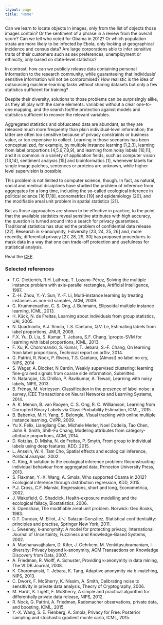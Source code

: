 ```yaml
---
layout: page
title: "Home"
---
```


<!-- {% for post in paginator.posts %}
<div class="post-preview">
    <a href="{{ post.url | prepend: site.baseurl }}">
        <h2 class="post-title">            {{ post.title }}
        </h2>
        {% if post.subtitle %}
        <h3 class="post-subtitle">
            {{ post.subtitle }}
        </h3>
        {% endif %}
    </a>
    <p class="post-meta">Posted by {% if post.author %}{{ post.author }}{% else %}{{ site.title }}{% endif %} on {{ post.date | date: "%B %-d, %Y" }}</p>
</div>
<hr>
{% endfor %}

<!-- Pager -->
<!-- {% if paginator.total_pages > 1 %}
<ul class="pager">
    {% if paginator.previous_page %}
    <li class="previous">
        <a href="{{ paginator.previous_page_path | prepend: site.baseurl | replace: '//', '/' }}">&larr; Newer Posts</a>
    </li>
    {% endif %}
    {% if paginator.next_page %}
    <li class="next">
        <a href="{{ paginator.next_page_path | prepend: site.baseurl | replace: '//', '/' }}">Older Posts &rarr;</a>
    </li>
    {% endif %}
</ul>
{% endif %} -->

Can we learn to locate objects in images, only from the list of objects those images contain? Or the sentiment of a phrase in a review from the overall score? Can we tell who voted for Obama in 2012? Or which population strata are more likely to be infected by Ebola, only looking at geographical incidence and census data? Are large corporations able to infer sensitive traits of their customers such as sex preferences, unemployment or ethnicity, only based on state-level statistics?

In contrast, how can we publicly release data containing personal information to the research community, while guaranteeing that individuals' sensitive information will not be compromised? How realistic is the idea of outsourcing machine-learning tasks without sharing datasets but only a few statistics sufficient for training?

Despite their diversity, solutions to those problems can be surprisingly alike, as they all play with the same elements: variables without a clear one-to-one mapping, and the search for/the protection against models and statistics sufficient to recover the relevant variables.

Aggregated statistics and obfuscated data are abundant, as they are released much more frequently than plain individual-level information; the latter are often too sensitive because of privacy constraints or business value, or too expensive to collect. Learning in those scenarios has been conceptualized, for example, by multiple instance learning [1,2,3], learning from label proportions [4,5,6,7,8,9], and learning from noisy labels [10,11], and it is common in a variety of application fields, such as computer vision [13,14], sentiment analysis [15] and bioinformatics [1], whenever labels for single image patches, sentences or proteins are unknown, while higher-level supervision is possible.

This problem is not limited to computer science, though. In fact, as natural, social and medical disciplines have studied the problem of inference from aggregates for a long time, including the so-called ecological inference in political science [16,17,18], econometrics [19] and epidemiology [20], and the modifiable areal unit problem in spatial statistics [21].

But as those approaches are shown to be effective in practice, to the point that the available statistics reveal sensitive attributes with high accuracy, the question is turned around into a search for privacy guarantees. Traditional statistics has studied the problem of confidential data release [22]. Research in k-anonymity, l-diversity [23, 24, 25, 26] and, more recently, differential privacy [27, 28, 29, 30] has proposed procedures to mask data in a way that one can trade-off protection and usefulness for statistical analysis.

Read the [CFP]({{site.baseurl}}/CFP/).


### Selected references
<ul class="bib">
<li>  T.G. Dietterich, R.H. Lathrop, T. Lozano-Pérez, Solving the multiple instance problem with axis-parallel rectangles, Artificial Intelligence, 1997.
<li> Z.-H. Zhou, Y.-Y. Sun, Y.-F. Li, Multi-instance learning by treating instances as non-iid samples, ACM, 2009.
<li>
  G. Krummenacher, C. S. Ong, J. Buhmann, Ellipsoidal multiple instance learning, ICML, 2013.
<li>
 H. Kück, N. de Freitas, Learning about individuals from group statistics, UAI, 2005.
<li>
 N. Quadrianto, A.J. Smola, T.S. Caetano, Q.V. Le, Estimating labels from label proportions, JMLR, 2009.
<li>
F.X. Yu, D. Liu, S. Kumar, T. Jebara, S.F. Chang, \propto-SVM for learning with label proportions, ICML, 2013.
<li>
F. Xu, K. Choromanski, S. Kumar, T. Jebara, S.-F. Chang, On learning from label proportions, Technical report on arXiv, 2014.
<li>
G. Patrini, R. Nock, P. Rivera, T.S. Caetano, (Almost) no label no cry, NIPS, 2014
<li>
S. Wager, A. Blocker, N Cardin, Weakly supervised clustering: learning fine-grained signals from coarse side information, Submitted.
<li>
N. Natarajan, I.S. Dhillon, P. Ravikumar, A. Tewari, Learning with noisy labels, NIPS, 2013.
<li>
B. Frénay, M. Verleysen. Classification in the presence of label noise: a survey,  IEEE Transactions on Neural Networks and Learning Systems, 2014.
<li>
A. K. Menon, B. van Rooyen, C. S. Ong, R. C. Williamson, Learning from Corrupted Binary Labels via Class-Probability Estimation, ICML, 2015.
<li>
B. Babenko, M.H. Yang, S. Belongie, Visual tracking with online multiple instance learning. CVPR, 2009.
<li>
Yu X. Felix, Liangliang Cao, Michele Merler, Noel Codella, Tao Chen, John R. Smith, Shih-Fu Chang, Modeling attributes from category-attribute proportions, ACM, 2014.
<li>
D. Kotzias, D. Misha, N. de Freitas, P. Smyth, From group to individual labels using deep features, KDD, 2015.
<li>
L. Anselin, W. K. Tam Cho, Spatial effects and ecological inference, Political analysis, 2002.
<li>
G. King, A solution to the ecological inference problem: Reconstructing individual behaviour from aggregated data, Princeton University Press, 2013.
<li>
S. Flaxman, Y.-X. Wang, A. Smola, Who supported Obama in 2012? Ecological inference through distribution regression, KDD, 2015.
<li>
P.J. Cross, C.F. Manski, Regressions, short and long, Econometrica, 2002.
<li>
J. Wakefield, G. Shaddick, Health-exposure modelling and the ecological fallacy, Biostatistics, 2006.
<li>
S. Openshaw, The modifiable areal unit problem. Norwick: Geo Books, 1983.
<li>
G.T. Duncan, M. Elliot, J.-J. Salazar-González, Statistical confidentiality: principles and practise, Springer New York, 2011.
<li>
L. Sweeney, k-anonymity: A model for protecting privacy, International Journal of Uncertainty, Fuzziness and Knowledge-Based Systems, 2002.
<li>
A. Machanavajjhalam, D. Kifer, J. Gehrkem, M. Venkitasubramaniam, l-diversity: Privacy beyond k-anonymity, ACM Transactions on Knowledge Discovery from Data, 2007.
<li>
A. Friedman, R. Wolff, A. Schuster, Providing k-anonymity in data mining, The VLDB Journal, 2008.
<li>
K. Choromanski, T. Jebara, K. Tang, Adaptive anonymity via b-matching, NIPS, 2013.
<li>
C. Dwork, F. McSherry, K. Nissim, A. Smith, Calibrating noise to sensitivity in private data analysis, Theory of Cryptography, 2006.
<li>
M. Hardt, K. Ligett, F. McSherry, A simple and practical algorithm for differentially private data release, NIPS, 2012.
<li>
R. Nock, G. Patrini, A. Friedman, Rademacher observations, private data, and boosting, ICML, 2015.
<li>
Y.-X. Wang, S. E. Fienberg, A. Smola, Privacy for Free: Posterior sampling and stochastic gradient monte carlo, ICML, 2015.
</ul>
